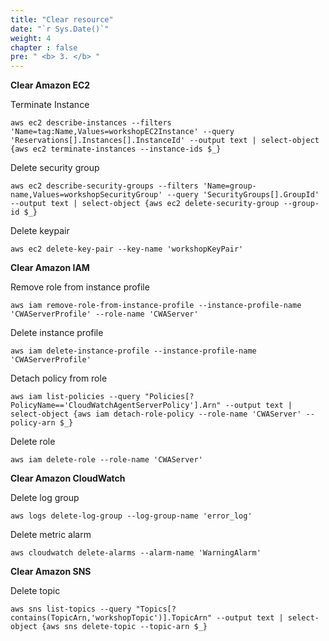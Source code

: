 ```yaml
---
title: "Clear resource"
date: "`r Sys.Date()`"
weight: 4
chapter : false
pre: " <b> 3. </b> "
---
```


**Clear Amazon EC2**

Terminate Instance

    aws ec2 describe-instances --filters 'Name=tag:Name,Values=workshopEC2Instance' --query 'Reservations[].Instances[].InstanceId' --output text | select-object {aws ec2 terminate-instances --instance-ids $_}

Delete security group

    aws ec2 describe-security-groups --filters 'Name=group-name,Values=workshopSecurityGroup' --query 'SecurityGroups[].GroupId'  --output text | select-object {aws ec2 delete-security-group --group-id $_}

Delete keypair

    aws ec2 delete-key-pair --key-name 'workshopKeyPair'

**Clear Amazon IAM**

Remove role from instance profile

    aws iam remove-role-from-instance-profile --instance-profile-name 'CWAServerProfile' --role-name 'CWAServer'

Delete instance profile

    aws iam delete-instance-profile --instance-profile-name 'CWAServerProfile'

Detach policy from role

    aws iam list-policies --query "Policies[?PolicyName=='CloudWatchAgentServerPolicy'].Arn" --output text | select-object {aws iam detach-role-policy --role-name 'CWAServer' --policy-arn $_}

Delete role

    aws iam delete-role --role-name 'CWAServer'

**Clear Amazon CloudWatch**

Delete log group

    aws logs delete-log-group --log-group-name 'error_log'

Delete metric alarm

    aws cloudwatch delete-alarms --alarm-name 'WarningAlarm'

**Clear Amazon SNS**

Delete topic

    aws sns list-topics --query "Topics[?contains(TopicArn,'workshopTopic')].TopicArn" --output text | select-object {aws sns delete-topic --topic-arn $_}